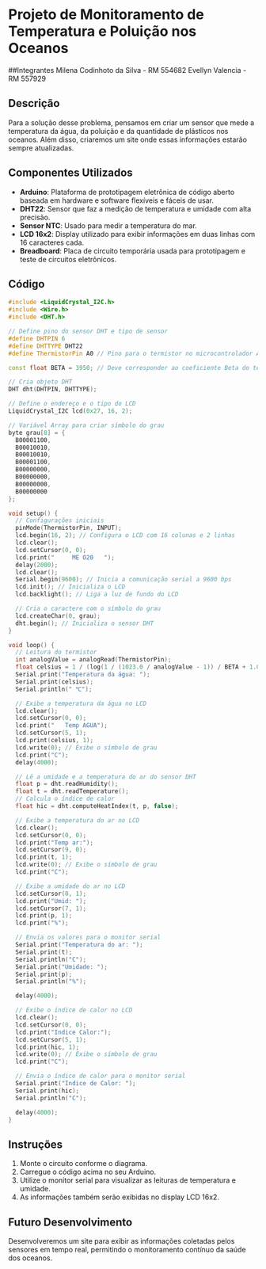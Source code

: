 # Projeto de Monitoramento de Temperatura e Poluição nos Oceanos

##Integrantes
Milena Codinhoto da Silva - RM 554682 
Evellyn Valencia - RM 557929

## Descrição
Para a solução desse problema, pensamos em criar um sensor que mede a temperatura da água, da poluição e da quantidade de plásticos nos oceanos. Além disso, criaremos um site onde essas informações estarão sempre atualizadas.

## Componentes Utilizados
- **Arduino**: Plataforma de prototipagem eletrônica de código aberto baseada em hardware e software flexíveis e fáceis de usar.
- **DHT22**: Sensor que faz a medição de temperatura e umidade com alta precisão.
- **Sensor NTC**: Usado para medir a temperatura do mar.
- **LCD 16x2**: Display utilizado para exibir informações em duas linhas com 16 caracteres cada.
- **Breadboard**: Placa de circuito temporária usada para prototipagem e teste de circuitos eletrônicos.

## Código

```cpp
#include <LiquidCrystal_I2C.h>
#include <Wire.h>
#include <DHT.h>

// Define pino do sensor DHT e tipo de sensor
#define DHTPIN 6
#define DHTTYPE DHT22
#define ThermistorPin A0 // Pino para o termistor no microcontrolador Arduino

const float BETA = 3950; // Deve corresponder ao coeficiente Beta do termistor

// Cria objeto DHT
DHT dht(DHTPIN, DHTTYPE);

// Define o endereço e o tipo do LCD
LiquidCrystal_I2C lcd(0x27, 16, 2); 

// Variável Array para criar símbolo do grau
byte grau[8] = {
  B00001100,  
  B00010010,
  B00010010,
  B00001100,
  B00000000,
  B00000000,
  B00000000,
  B00000000
};

void setup() {
  // Configurações iniciais
  pinMode(ThermistorPin, INPUT);
  lcd.begin(16, 2); // Configura o LCD com 16 colunas e 2 linhas
  lcd.clear();
  lcd.setCursor(0, 0);
  lcd.print("     ME O20   ");
  delay(2000);
  lcd.clear();
  Serial.begin(9600); // Inicia a comunicação serial a 9600 bps
  lcd.init(); // Inicializa o LCD
  lcd.backlight(); // Liga a luz de fundo do LCD

  // Cria o caractere com o símbolo do grau
  lcd.createChar(0, grau);
  dht.begin(); // Inicializa o sensor DHT
}

void loop() {
  // Leitura do termistor
  int analogValue = analogRead(ThermistorPin);
  float celsius = 1 / (log(1 / (1023.0 / analogValue - 1)) / BETA + 1.0 / 298.15) - 273.15;
  Serial.print("Temperatura da água: ");
  Serial.print(celsius);
  Serial.println(" ℃");

  // Exibe a temperatura da água no LCD
  lcd.clear();
  lcd.setCursor(0, 0);
  lcd.print("   Temp AGUA");
  lcd.setCursor(5, 1);
  lcd.print(celsius, 1);
  lcd.write(0); // Exibe o símbolo de grau
  lcd.print("C");
  delay(4000);

  // Lê a umidade e a temperatura do ar do sensor DHT
  float p = dht.readHumidity();
  float t = dht.readTemperature();
  // Calcula o índice de calor
  float hic = dht.computeHeatIndex(t, p, false);

  // Exibe a temperatura do ar no LCD
  lcd.clear();
  lcd.setCursor(0, 0);
  lcd.print("Temp ar:");
  lcd.setCursor(9, 0);
  lcd.print(t, 1);
  lcd.write(0); // Exibe o símbolo de grau
  lcd.print("C");

  // Exibe a umidade do ar no LCD
  lcd.setCursor(0, 1);
  lcd.print("Umid: ");
  lcd.setCursor(7, 1);
  lcd.print(p, 1);
  lcd.print("%");

  // Envia os valores para o monitor serial
  Serial.print("Temperatura do ar: ");
  Serial.print(t);
  Serial.println("C");
  Serial.print("Umidade: ");
  Serial.print(p);
  Serial.println("%");

  delay(4000);

  // Exibe o índice de calor no LCD
  lcd.clear();
  lcd.setCursor(0, 0);
  lcd.print("Indice Calor:");
  lcd.setCursor(5, 1);
  lcd.print(hic, 1);
  lcd.write(0); // Exibe o símbolo de grau
  lcd.print("C");

  // Envia o índice de calor para o monitor serial
  Serial.print("Indice de Calor: ");
  Serial.print(hic);
  Serial.println("C");

  delay(4000);
}
```

## Instruções
1. Monte o circuito conforme o diagrama.
2. Carregue o código acima no seu Arduino.
3. Utilize o monitor serial para visualizar as leituras de temperatura e umidade.
4. As informações também serão exibidas no display LCD 16x2.

## Futuro Desenvolvimento
Desenvolveremos um site para exibir as informações coletadas pelos sensores em tempo real, permitindo o monitoramento contínuo da saúde dos oceanos.
